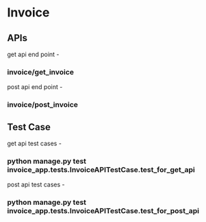 <h1>Invoice</h1>

<h2>APIs</h2>
get api end point - <h3>invoice/get_invoice</h3>
post api end point - <h3>invoice/post_invoice</h3>

<h2>Test Case</h2>
get api test cases - <h3>python manage.py test invoice_app.tests.InvoiceAPITestCase.test_for_get_api</h3>
post api test cases - <h3>python manage.py test invoice_app.tests.InvoiceAPITestCase.test_for_post_api</h3>

